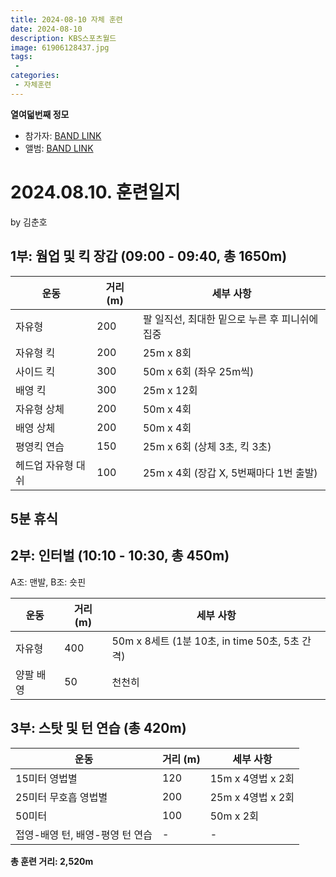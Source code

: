 ```yaml
---
title: 2024-08-10 자체 훈련
date: 2024-08-10
description: KBS스포츠월드
image: 61906128437.jpg
tags:
 - 
categories:
 - 자체훈련
---
```


**열여덟번째 정모**

- 참가자: [BAND LINK](https://band.us/band/93484357/schedule/4%2F93484357%2F452061234%2F19700101)
- 앨범: [BAND LINK](https://band.us/band/93484357/album/81265200)

# 2024.08.10. 훈련일지
by 김춘호

## 1부: 웜업 및 킥 장갑 (09:00 - 09:40, 총 1650m)

| 운동 | 거리 (m) | 세부 사항 |
|------|----------|-----------|
| 자유형 | 200 | 팔 일직선, 최대한 밑으로 누른 후 피니쉬에 집중 |
| 자유형 킥 | 200 | 25m x 8회 |
| 사이드 킥 | 300 | 50m x 6회 (좌우 25m씩) |
| 배영 킥 | 300 | 25m x 12회 |
| 자유형 상체 | 200 | 50m x 4회 |
| 배영 상체 | 200 | 50m x 4회 |
| 평영킥 연습 | 150 | 25m x 6회 (상체 3초, 킥 3초) |
| 헤드업 자유형 대쉬 | 100 | 25m x 4회 (장갑 X, 5번째마다 1번 출발) |

## 5분 휴식

## 2부: 인터벌 (10:10 - 10:30, 총 450m)
A조: 맨발, B조: 숏핀

| 운동 | 거리 (m) | 세부 사항 |
|------|----------|-----------|
| 자유형 | 400 | 50m x 8세트 (1분 10초, in time 50초, 5초 간격) |
| 양팔 배영 | 50 | 천천히 |

## 3부: 스탓 및 턴 연습 (총 420m)

| 운동 | 거리 (m) | 세부 사항 |
|------|----------|-----------|
| 15미터 영법별 | 120 | 15m x 4영법 x 2회 |
| 25미터 무호흡 영법별 | 200 | 25m x 4영법 x 2회 |
| 50미터 | 100 | 50m x 2회 |
| 접영-배영 턴, 배영-평영 턴 연습 | - | - |

**총 훈련 거리: 2,520m**
